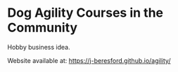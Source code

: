# Dog Agility Courses in the Community

Hobby business idea. 

Website available at: <a>https://j-beresford.github.io/agility/<a>